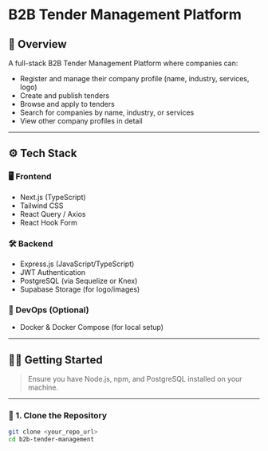 # B2B Tender Management Platform

## 📌 Overview

A full-stack B2B Tender Management Platform where companies can:

- Register and manage their company profile (name, industry, services, logo)
- Create and publish tenders
- Browse and apply to tenders
- Search for companies by name, industry, or services
- View other company profiles in detail

---

## ⚙️ Tech Stack

### 🖥 Frontend
- Next.js (TypeScript)
- Tailwind CSS
- React Query / Axios
- React Hook Form

### 🛠 Backend
- Express.js (JavaScript/TypeScript)
- JWT Authentication
- PostgreSQL (via Sequelize or Knex)
- Supabase Storage (for logo/images)

### 🐳 DevOps (Optional)
- Docker & Docker Compose (for local setup)

---

## 🧑‍💻 Getting Started

> Ensure you have Node.js, npm, and PostgreSQL installed on your machine.

---

### 🔹 1. Clone the Repository

```bash
git clone <your_repo_url>
cd b2b-tender-management
